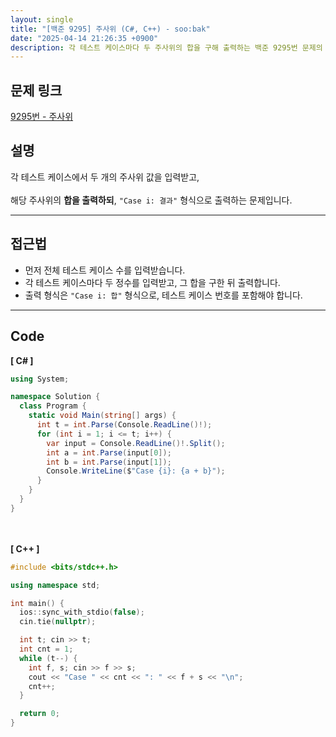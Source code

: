 ```yaml
---
layout: single
title: "[백준 9295] 주사위 (C#, C++) - soo:bak"
date: "2025-04-14 21:26:35 +0900"
description: 각 테스트 케이스마다 두 주사위의 합을 구해 출력하는 백준 9295번 문제의 C# 및 C++ 풀이와 해설
---
```


## 문제 링크
[9295번 - 주사위](https://www.acmicpc.net/problem/9295)

## 설명
각 테스트 케이스에서 두 개의 주사위 값을 입력받고,  <br>
<br>
해당 주사위의 **합을 출력하되**, `"Case i: 결과"` 형식으로 출력하는 문제입니다.

---

## 접근법
- 먼저 전체 테스트 케이스 수를 입력받습니다.
- 각 테스트 케이스마다 두 정수를 입력받고, 그 합을 구한 뒤 출력합니다.
- 출력 형식은 `"Case i: 합"` 형식으로, 테스트 케이스 번호를 포함해야 합니다.

---

## Code
<b>[ C# ] </b>
<br>

```csharp
using System;

namespace Solution {
  class Program {
    static void Main(string[] args) {
      int t = int.Parse(Console.ReadLine()!);
      for (int i = 1; i <= t; i++) {
        var input = Console.ReadLine()!.Split();
        int a = int.Parse(input[0]);
        int b = int.Parse(input[1]);
        Console.WriteLine($"Case {i}: {a + b}");
      }
    }
  }
}
```

<br><br>
<b>[ C++ ] </b>
<br>

```cpp
#include <bits/stdc++.h>

using namespace std;

int main() {
  ios::sync_with_stdio(false);
  cin.tie(nullptr);

  int t; cin >> t;
  int cnt = 1;
  while (t--) {
    int f, s; cin >> f >> s;
    cout << "Case " << cnt << ": " << f + s << "\n";
    cnt++;
  }

  return 0;
}
```
